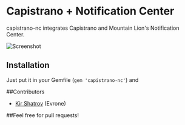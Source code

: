 Capistrano + Notification Center
=========================

capistrano-nc integrates Capistrano and Mountain Lion's Notification Center.

![Screenshot](http://f.cl.ly/items/1k253H0o350m1F0L371j/Screen%20Shot%202012-09-29%20at%2012.57.34%20PM.png)

Installation
------------

Just put it in your Gemfile (`gem 'capistrano-nc'`) and

##Contributors

- [Kir Shatrov](https://github.com/kirs/) (Evrone)

##Feel free for pull requests!